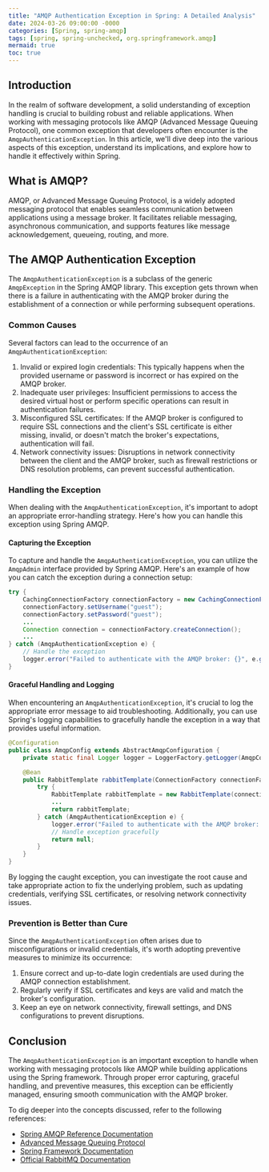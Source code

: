 ```yaml
---
title: "AMQP Authentication Exception in Spring: A Detailed Analysis"
date: 2024-03-26 09:00:00 -0000
categories: [Spring, spring-amqp]
tags: [spring, spring-unchecked, org.springframework.amqp]
mermaid: true
toc: true
---
```



## Introduction
In the realm of software development, a solid understanding of exception handling is crucial to building robust and reliable applications. When working with messaging protocols like AMQP (Advanced Message Queuing Protocol), one common exception that developers often encounter is the `AmqpAuthenticationException`. In this article, we'll dive deep into the various aspects of this exception, understand its implications, and explore how to handle it effectively within Spring.

## What is AMQP?
AMQP, or Advanced Message Queuing Protocol, is a widely adopted messaging protocol that enables seamless communication between applications using a message broker. It facilitates reliable messaging, asynchronous communication, and supports features like message acknowledgement, queueing, routing, and more.

## The AMQP Authentication Exception
The `AmqpAuthenticationException` is a subclass of the generic `AmqpException` in the Spring AMQP library. This exception gets thrown when there is a failure in authenticating with the AMQP broker during the establishment of a connection or while performing subsequent operations.

### Common Causes
Several factors can lead to the occurrence of an `AmqpAuthenticationException`:

1. Invalid or expired login credentials: This typically happens when the provided username or password is incorrect or has expired on the AMQP broker.
2. Inadequate user privileges: Insufficient permissions to access the desired virtual host or perform specific operations can result in authentication failures.
3. Misconfigured SSL certificates: If the AMQP broker is configured to require SSL connections and the client's SSL certificate is either missing, invalid, or doesn't match the broker's expectations, authentication will fail.
4. Network connectivity issues: Disruptions in network connectivity between the client and the AMQP broker, such as firewall restrictions or DNS resolution problems, can prevent successful authentication.

### Handling the Exception
When dealing with the `AmqpAuthenticationException`, it's important to adopt an appropriate error-handling strategy. Here's how you can handle this exception using Spring AMQP.

#### Capturing the Exception
To capture and handle the `AmqpAuthenticationException`, you can utilize the `AmqpAdmin` interface provided by Spring AMQP. Here's an example of how you can catch the exception during a connection setup:

```java
try {
    CachingConnectionFactory connectionFactory = new CachingConnectionFactory();
    connectionFactory.setUsername("guest");
    connectionFactory.setPassword("guest");
    ...
    Connection connection = connectionFactory.createConnection();
    ...
} catch (AmqpAuthenticationException e) {
    // Handle the exception
    logger.error("Failed to authenticate with the AMQP broker: {}", e.getMessage());
}
```
#### Graceful Handling and Logging
When encountering an `AmqpAuthenticationException`, it's crucial to log the appropriate error message to aid troubleshooting. Additionally, you can use Spring's logging capabilities to gracefully handle the exception in a way that provides useful information.

```java
@Configuration
public class AmqpConfig extends AbstractAmqpConfiguration {
    private static final Logger logger = LoggerFactory.getLogger(AmqpConfig.class);

    @Bean
    public RabbitTemplate rabbitTemplate(ConnectionFactory connectionFactory) {
        try {
            RabbitTemplate rabbitTemplate = new RabbitTemplate(connectionFactory);
            ...
            return rabbitTemplate;
        } catch (AmqpAuthenticationException e) {
            logger.error("Failed to authenticate with the AMQP broker: {}", e.getMessage());
            // Handle exception gracefully
            return null;
        }
    }
}
```
By logging the caught exception, you can investigate the root cause and take appropriate action to fix the underlying problem, such as updating credentials, verifying SSL certificates, or resolving network connectivity issues.

### Prevention is Better than Cure
Since the `AmqpAuthenticationException` often arises due to misconfigurations or invalid credentials, it's worth adopting preventive measures to minimize its occurrence:

1. Ensure correct and up-to-date login credentials are used during the AMQP connection establishment.
2. Regularly verify if SSL certificates and keys are valid and match the broker's configuration.
3. Keep an eye on network connectivity, firewall settings, and DNS configurations to prevent disruptions.

## Conclusion
The `AmqpAuthenticationException` is an important exception to handle when working with messaging protocols like AMQP while building applications using the Spring framework. Through proper error capturing, graceful handling, and preventive measures, this exception can be efficiently managed, ensuring smooth communication with the AMQP broker.

To dig deeper into the concepts discussed, refer to the following references:
- [Spring AMQP Reference Documentation](https://docs.spring.io/spring-amqp/docs/current/reference/html/)
- [Advanced Message Queuing Protocol](https://www.amqp.org/)
- [Spring Framework Documentation](https://docs.spring.io/spring-framework/docs/current/reference/html/)
- [Official RabbitMQ Documentation](https://www.rabbitmq.com/documentation.html)
